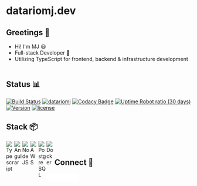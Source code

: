 # datariomj.dev

## Greetings 👋

- Hi! I'm MJ 😃
- Full-stack Developer 💼
- Utilizing TypeScript for frontend, backend & infrastructure development
&nbsp;

## Status 📊

[![Build Status](https://dev.azure.com/mrcjsph/datariomj/_apis/build/status%2FAzure%20Pipelines%20datariomj-ci-cd?branchName=main)][azure]
[![datariomj](https://img.shields.io/endpoint?url=https://dashboard.cypress.io/badge/simple/3zwyy9/main&style=flat&logo=cypress)][cypress]
[![Codacy Badge](https://app.codacy.com/project/badge/Grade/7436259e99ee41a7b58f146322089397)][codacy]
[![Uptime Robot ratio (30 days)](https://img.shields.io/uptimerobot/ratio/m796216246-33192eac05ffcc04bd1cd411)][uptime_robot]
[![Version](https://img.shields.io/github/v/release/datariomj/datariomj)][version]
[![license](https://img.shields.io/github/license/datariomj/datariomj)][license]
&nbsp;

## Stack 📦

[<img align="left" alt="Typescript" width="22px" src="https://cdn.jsdelivr.net/gh/devicons/devicon@latest/icons/typescript/typescript-original.svg" />][typescript]
[<img align="left" alt="Angular" width="22px" src="https://cdn.jsdelivr.net/gh/devicons/devicon@latest/icons/angular/angular-original.svg" />][angular]
[<img align="left" alt="NodeJS" width="22px" src="https://cdn.jsdelivr.net/gh/devicons/devicon@latest/icons/nodejs/nodejs-original.svg" />][nodejs]
[<img align="left" alt="AWS" width="22px" src="https://cdn.jsdelivr.net/gh/devicons/devicon@latest/icons/amazonwebservices/amazonwebservices-original-wordmark.svg" />][aws]
[<img align="left" alt="PostgreSQL" width="22px" src="https://cdn.jsdelivr.net/gh/devicons/devicon@latest/icons/postgresql/postgresql-original.svg" />][postgres]
[<img align="left" alt="Docker" width="22px" src="https://cdn.jsdelivr.net/gh/devicons/devicon@latest/icons/docker/docker-original-wordmark.svg" />][docker]
&nbsp;

## Connect 🔗

[<img align="left" alt="datariomj.dev" width="22px" src="https://raw.githubusercontent.com/datariomj/datariomj/main/src/assets/svg/datariomj-white.svg" />][website]
[<img align="left" alt="datariomj | LinkedIn" width="22px" src="https://raw.githubusercontent.com/datariomj/datariomj/main/src/assets/svg/linkedin-white.svg" />][linkedin]
[<img align="left" alt="datariomj | Instagram" width="22px" src="https://raw.githubusercontent.com/datariomj/datariomj/main/src/assets/svg/instagram-white.svg" />][instagram]
[<img align="left" alt="datariomj | SoundCloud" width="22px" src="https://raw.githubusercontent.com/datariomj/datariomj/main/src/assets/svg/soundcloud-white.svg" />][soundcloud]

[azure]: https://dev.azure.com/mrcjsph/datariomj/_build/latest?definitionId=5&branchName=main
[cypress]: https://dashboard.cypress.io/projects/3zwyy9/runs
[codacy]: https://app.codacy.com/gh/datariomj/datariomj/dashboard
[uptime_robot]: https://stats.uptimerobot.com/AGzj9HrMEo
[version]: https://github.com/datariomj/datariomj/blob/main/package.json
[license]: https://github.com/datariomj/datariomj/blob/main/LICENSE.md

[typescript]: https://www.typescriptlang.org
[angular]: https://angular.io
[nodejs]: https://nodejs.org
[postgres]: https://www.postgresql.org
[aws]: https://aws.amazon.com
[docker]: https://www.docker.com

[website]: https://datariomj.dev
[linkedin]: https://linkedin.com/in/datariomj
[instagram]: https://instagram.com/datariomj
[soundcloud]: https://soundcloud.com/datariomj
